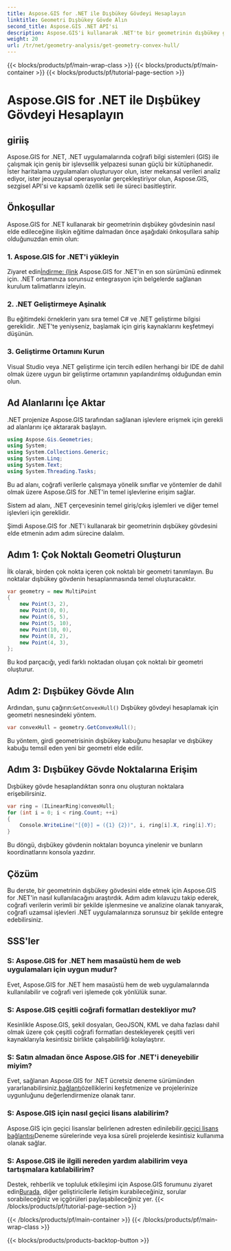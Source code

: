 ```yaml
---
title: Aspose.GIS for .NET ile Dışbükey Gövdeyi Hesaplayın
linktitle: Geometri Dışbükey Gövde Alın
second_title: Aspose.GIS .NET API'si
description: Aspose.GIS'i kullanarak .NET'te bir geometrinin dışbükey gövdesini nasıl hesaplayacağınızı öğrenin. Kod örnekleri ve SSS içeren kapsamlı eğitim.
weight: 20
url: /tr/net/geometry-analysis/get-geometry-convex-hull/
---
```


{{< blocks/products/pf/main-wrap-class >}}
{{< blocks/products/pf/main-container >}}
{{< blocks/products/pf/tutorial-page-section >}}

# Aspose.GIS for .NET ile Dışbükey Gövdeyi Hesaplayın

## giriiş
Aspose.GIS for .NET, .NET uygulamalarında coğrafi bilgi sistemleri (GIS) ile çalışmak için geniş bir işlevsellik yelpazesi sunan güçlü bir kütüphanedir. İster haritalama uygulamaları oluşturuyor olun, ister mekansal verileri analiz ediyor, ister jeouzaysal operasyonlar gerçekleştiriyor olun, Aspose.GIS, sezgisel API'si ve kapsamlı özellik seti ile süreci basitleştirir.
## Önkoşullar
Aspose.GIS for .NET kullanarak bir geometrinin dışbükey gövdesinin nasıl elde edileceğine ilişkin eğitime dalmadan önce aşağıdaki önkoşullara sahip olduğunuzdan emin olun:
### 1. Aspose.GIS for .NET'i yükleyin
 Ziyaret edin[İndirme: {link](https://releases.aspose.com/gis/net/) Aspose.GIS for .NET'in en son sürümünü edinmek için. .NET ortamınıza sorunsuz entegrasyon için belgelerde sağlanan kurulum talimatlarını izleyin.
### 2. .NET Geliştirmeye Aşinalık
Bu eğitimdeki örneklerin yanı sıra temel C# ve .NET geliştirme bilgisi gereklidir. .NET'te yeniyseniz, başlamak için giriş kaynaklarını keşfetmeyi düşünün.
### 3. Geliştirme Ortamını Kurun
Visual Studio veya .NET geliştirme için tercih edilen herhangi bir IDE de dahil olmak üzere uygun bir geliştirme ortamının yapılandırılmış olduğundan emin olun.

## Ad Alanlarını İçe Aktar
.NET projenize Aspose.GIS tarafından sağlanan işlevlere erişmek için gerekli ad alanlarını içe aktararak başlayın.

```csharp
using Aspose.Gis.Geometries;
using System;
using System.Collections.Generic;
using System.Linq;
using System.Text;
using System.Threading.Tasks;
```
Bu ad alanı, coğrafi verilerle çalışmaya yönelik sınıflar ve yöntemler de dahil olmak üzere Aspose.GIS for .NET'in temel işlevlerine erişim sağlar.

Sistem ad alanı, .NET çerçevesinin temel giriş/çıkış işlemleri ve diğer temel işlevleri için gereklidir.

Şimdi Aspose.GIS for .NET'i kullanarak bir geometrinin dışbükey gövdesini elde etmenin adım adım sürecine dalalım.
## Adım 1: Çok Noktalı Geometri Oluşturun
İlk olarak, birden çok nokta içeren çok noktalı bir geometri tanımlayın. Bu noktalar dışbükey gövdenin hesaplanmasında temel oluşturacaktır.
```csharp
var geometry = new MultiPoint
{
    new Point(3, 2),
    new Point(0, 0),
    new Point(6, 5),
    new Point(5, 10),
    new Point(10, 0),
    new Point(8, 2),
    new Point(4, 3),
};
```
Bu kod parçacığı, yedi farklı noktadan oluşan çok noktalı bir geometri oluşturur.
## Adım 2: Dışbükey Gövde Alın
 Ardından, şunu çağırın:`GetConvexHull()` Dışbükey gövdeyi hesaplamak için geometri nesnesindeki yöntem.
```csharp
var convexHull = geometry.GetConvexHull();
```
Bu yöntem, girdi geometrisinin dışbükey kabuğunu hesaplar ve dışbükey kabuğu temsil eden yeni bir geometri elde edilir.
## Adım 3: Dışbükey Gövde Noktalarına Erişim
Dışbükey gövde hesaplandıktan sonra onu oluşturan noktalara erişebilirsiniz.
```csharp
var ring = (ILinearRing)convexHull;
for (int i = 0; i < ring.Count; ++i)
{
    Console.WriteLine("[{0}] = ({1} {2})", i, ring[i].X, ring[i].Y);
}
```
Bu döngü, dışbükey gövdenin noktaları boyunca yinelenir ve bunların koordinatlarını konsola yazdırır.

## Çözüm
Bu derste, bir geometrinin dışbükey gövdesini elde etmek için Aspose.GIS for .NET'in nasıl kullanılacağını araştırdık. Adım adım kılavuzu takip ederek, coğrafi verilerin verimli bir şekilde işlenmesine ve analizine olanak tanıyarak, coğrafi uzamsal işlevleri .NET uygulamalarınıza sorunsuz bir şekilde entegre edebilirsiniz.
## SSS'ler
### S: Aspose.GIS for .NET hem masaüstü hem de web uygulamaları için uygun mudur?
Evet, Aspose.GIS for .NET hem masaüstü hem de web uygulamalarında kullanılabilir ve coğrafi veri işlemede çok yönlülük sunar.
### S: Aspose.GIS çeşitli coğrafi formatları destekliyor mu?
Kesinlikle Aspose.GIS, şekil dosyaları, GeoJSON, KML ve daha fazlası dahil olmak üzere çok çeşitli coğrafi formatları destekleyerek çeşitli veri kaynaklarıyla kesintisiz birlikte çalışabilirliği kolaylaştırır.
### S: Satın almadan önce Aspose.GIS for .NET'i deneyebilir miyim?
 Evet, sağlanan Aspose.GIS for .NET ücretsiz deneme sürümünden yararlanabilirsiniz.[bağlantı](https://releases.aspose.com/)özelliklerini keşfetmenize ve projelerinize uygunluğunu değerlendirmenize olanak tanır.
### S: Aspose.GIS için nasıl geçici lisans alabilirim?
 Aspose.GIS için geçici lisanslar belirlenen adresten edinilebilir.[geçici lisans bağlantısı](https://purchase.aspose.com/temporary-license/)Deneme sürelerinde veya kısa süreli projelerde kesintisiz kullanıma olanak sağlar.
### S: Aspose.GIS ile ilgili nereden yardım alabilirim veya tartışmalara katılabilirim?
Destek, rehberlik ve topluluk etkileşimi için Aspose.GIS forumunu ziyaret edin[Burada](https://forum.aspose.com/c/gis/33), diğer geliştiricilerle iletişim kurabileceğiniz, sorular sorabileceğiniz ve içgörüleri paylaşabileceğiniz yer.
{{< /blocks/products/pf/tutorial-page-section >}}

{{< /blocks/products/pf/main-container >}}
{{< /blocks/products/pf/main-wrap-class >}}

{{< blocks/products/products-backtop-button >}}
